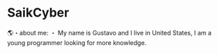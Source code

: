# SaikCyber
🌎・about me: ・ My name is Gustavo and I live in United States, I am a young programmer looking for more knowledge.
